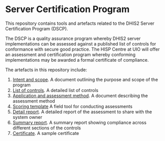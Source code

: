 # Server Certification Program

This repository contains tools and artefacts related to the DHIS2 Server Certification Program (DSCP).

The DSCP is a quality assurance program whereby DHIS2 server implementations can be assessed against
a published list of controls for conformance with secure good practice.  The HISP Centre at UIO will
offer an assessment and certification program whereby conforming implementations may be awarded a formal
certificate of compliance.

The artefacts in this repository include:

1.  [Intent and scope](./scope.md).  A document outlining the purpose and scope of the program
2.  [List of controls](./controls.md). A detailed list of controls
3.  [Application and assessment method](./method.md).  A document describing the assessment method
4.  [Scoring template](./template.md)  A field tool for conducting assessments
5.  [Detail report](detail_report.md).  A detailed report of the assessment to share with the system owner
6.  [Summary report](summary_report.md).  A summary report showing compliance across different sections of the controls
7.  [Certificate](certificate.md).  A sample certificate
